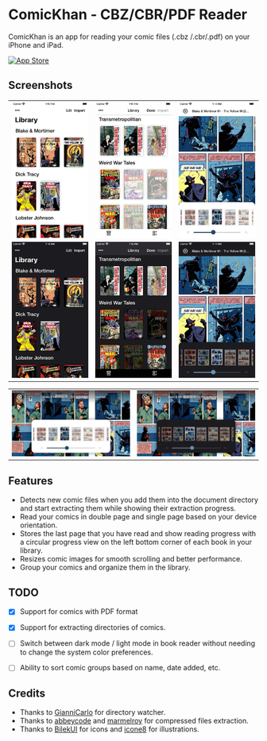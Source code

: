 
# ComicKhan - CBZ/CBR/PDF Reader

ComicKhan is an app for reading your comic files (.cbz /.cbr/.pdf) on your iPhone and iPad.

[![App Store](http://cl.ly/WouG/Download_on_the_App_Store_Badge_US-UK_135x40.svg)](https://apps.apple.com/us/app/comickhan/id1516810943)

## Screenshots

<table>
<tr>
<td><img src="images/screen2.jpg"></td>
<td><img src="images/screen3.jpg"></td>
<td><img src="images/screen6.jpg"></td>
</tr>

<tr>
<td><img src="images/screen1.jpg"></td>
<td><img src="images/screen4.jpg"></td>
<td><img src="images/screen5.jpg"></td>
</tr>

</table>
<table>
<tr>
<td><img src="images/screen7.jpg"></td>
<td><img src="images/screen8.jpg"></td>
</tr>

</table>


## Features
* Detects new comic files when you add them into the document directory and start extracting them while showing their extraction progress.
* Read your comics in double page and single page based on your device orientation.
* Stores the last page that you have read and show reading progress with a circular progress view on the left bottom corner of each book in your library.
* Resizes comic images for smooth scrolling and better performance.
* Group your comics and organize them in the library.

## TODO
- [x] Support for comics with PDF format
- [x] Support for extracting directories of comics.
- [ ] Switch between dark mode / light mode in book reader without needing to change the system color preferences.
- [ ] Ability to sort comic groups based on name, date added, etc.



## Credits
* Thanks to [GianniCarlo](https://github.com/GianniCarlo/DirectoryWatcher) for directory watcher.
* Thanks to [abbeycode](https://github.com/abbeycode/UnrarKit) and [marmelroy](https://github.com/marmelroy/Zip) for compressed files extraction. 
* Thanks to [BilekUI](https://twitter.com/BilekUI) for icons and [icone8](https://icons8.com) for illustrations.
